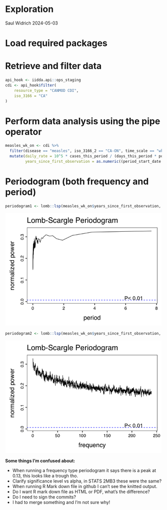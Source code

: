 Exploration
================
Saul Widrich
2024-05-03

# Load required packages

# Retrieve and filter data

``` r
api_hook <- iidda.api::ops_staging
cdi <- api_hook$filter(
    resource_type = "CANMOD CDI",
    iso_3166 = "CA"
)
```

# Perform data analysis using the pipe operator

``` r
measles_wk_on <- cdi %>%
  filter(disease == "measles", iso_3166_2 == "CA-ON", time_scale == "wk") %>%
  mutate(daily_rate = 10^5 * cases_this_period / (days_this_period * population),
         years_since_first_observation = as.numeric((period_start_date - min(period_start_date)) / (365.25)))
```

# Periodogram (both frequency and period)

``` r
periodogram1 <- lomb::lsp(measles_wk_on$years_since_first_observation, measles_wk_on$daily_rate, type = 'period', plot = "True")
```

![](InitialExploration_files/figure-gfm/unnamed-chunk-3-1.png)<!-- -->

``` r
periodogram2 <- lomb::lsp(measles_wk_on$years_since_first_observation, measles_wk_on$daily_rate, type = 'frequency', plot = "True")
```

![](InitialExploration_files/figure-gfm/unnamed-chunk-3-2.png)<!-- -->

**Some things I’m confused about:**

- When running a frequency type periodogram it says there is a peak at
  0.13, this looks like a trough tho.
- Clarify significance level vs alpha, in STATS 2MB3 these were the
  same?
- When running R Mark down file in github I can’t see the knitted
  output.
- Do I want R mark down file as HTML or PDF, what’s the difference?
- Do I need to sign the commits?
- I had to merge something and I’m not sure why!
